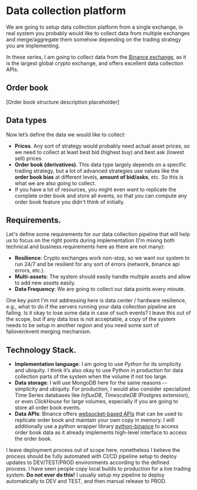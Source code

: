 # Data collection platform

We are going to setup data collection platform from a single exchange,
in real system you probably would like to collect data from multiple exchanges
and merge/aggregate them somehow depending on the trading strategy you are implementing.

In these series, I am going to collect data from the [Binance exchange](https://www.binance.com/en),
as it is the largest global crypto exchange, and offers excellent data collection APIs.

## Order book
[Order book structure description placeholder]

## Data types
Now let’s define the data we would like to collect:

- **Prices**. Any sort of strategy would probably need actual asset prices, so we need to collect at least best bid (highest buy) and best ask (lowest sell) prices
- **Order book (derivatives)**. This data type largely depends on a specific trading
    strategy, but a lot of advanced strategies use values like 
    the **order book bias** at different levels, **amount of bid/asks**, etc. So this is what we are also going to collect.
- If you have a lot of resources, you might even want to replicate the complete
  order book and store all events, so that you can compute
  any order book feature you didn't think of initially.

## Requirements.

Let's define some requirements for our data collection pipeline
that will help us to focus on the right points during implementation (I'm mixing both technical and business requirements here as there are not many):

- **Resilience**: Crypto exchanges work non-stop, so we want our system to
  run 24/7 and be resilient for any sort of errors (network, binance api errors, etc.).
- **Multi-assets**: The system should easily handle multiple assets and allow to add new assets easily.
- **Data Frequency**: We are going to collect our data points every minute.

One key point I'm not addressing here is data center / hardware resilience, e.g.,
what to do if the servers running your data collection pipeline are failing.
Is it okay to lose some data in case of such events? I leave this out of the scope,
but if any data loss is not acceptable,
a copy of the system needs to be setup in another region and
you need some sort of failover/event merging mechanism.

## Technology Stack.

- **Implementation language**: I am going to use _Python_ for its simplicity and ubiquity.
   I think it’s also okay to use Python in production for data collection parts of the system when the volume if not too large.
- **Data storage**: I will use MongoDB here for the same reasons -- simplicity and ubiquity. For production, I would also consider specialized Time Series databases like _InfluxDB_, _TimescaleDB_ (Postgres extension), or even _ClickHouse_ for large volumes, especially if you are going to store all order book events.
- **Data APIs**: Binance offers [websocket-based APIs](https://developers.binance.com/docs/binance-trading-api/websocket_api) that can be used 
   to replicate order book and maintain your own copy in memory.
   I will additionally use a python wrapper library [python-binance](https://github.com/sammchardy/python-binance) to access order book data as it already implements high-level interface to access the order book. 

I leave deployment process out of scope here,
nonetheless I believe the process should be fully automated with CI/CD pipeline
setup to deploy updates to DEV/TEST/PROD environments according to the defined process.
I have seen people copy local builds to production for a live trading system.
**Do not ever do this!**
I usually setup my pipeline to deploy automatically to DEV and TEST, and then manual release to PROD.
